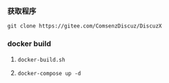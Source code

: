 ### 获取程序

`git clone https://gitee.com/ComsenzDiscuz/DiscuzX`

### **docker build**

1. `docker-build.sh`

2. `docker-compose up -d`

